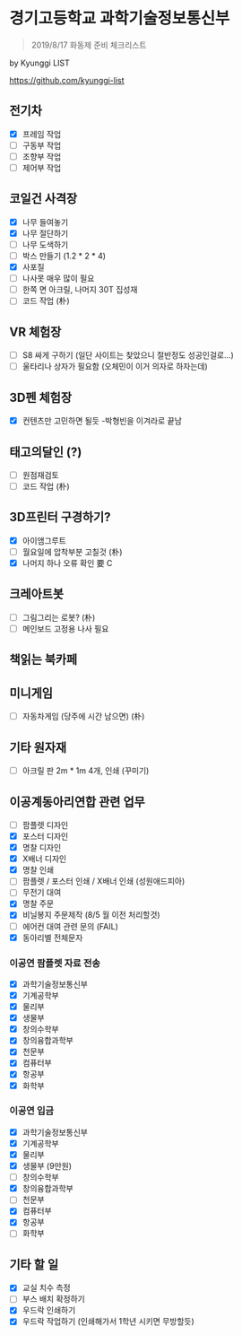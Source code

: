﻿# 경기고등학교 과학기술정보통신부
> 2019/8/17 화동제 준비 체크리스트

by Kyunggi LIST

https://github.com/kyunggi-list

## 전기차
- [x] 프레임 작업
- [ ] 구동부 작업
- [ ] 조향부 작업
- [ ] 제어부 작업

## 코일건 사격장
- [x] 나무 들여놓기
- [x] 나무 절단하기
- [ ] 나무 도색하기
- [ ] 박스 만들기 (1.2 * 2 * 4)
- [x] 사포질 
- [ ] 나사못 매우 많이 필요
- [ ] 한쪽 면 아크릴, 나머지 30T 집성재
- [ ] 코드 작업 (朴)

## VR 체험장
- [ ] S8 싸게 구하기 (일단 사이트는 찾았으니 절반정도 성공인걸로...)
- [ ] 울타리나 상자가 필요함 (오체민이 이거 의자로 하자는데)

## 3D펜 체험장
- [x] 컨텐츠만 고민하면 될듯 -박형빈을 이겨라로 끝남

## 태고의달인 (?)
- [ ] 원점재검토 
- [ ] 코드 작업 (朴)

## 3D프린터 구경하기?
- [x] 아이앰그루트
- [ ] 월요일에 압착부분 고칠것 (朴)
- [x] 나머지 하나 오류 확인 要 C

## 크레아트봇
- [ ] 그림그리는 로봇? (朴)
- [ ] 메인보드 고정용 나사 필요

## 책읽는 북카페

## 미니게임
- [ ] 자동차게임 (당주에 시간 남으면) (朴)

## 기타 원자재
- [ ] 아크릴 판 2m * 1m 4개, 인쇄 (꾸미기)

## 이공계동아리연합 관련 업무

- [ ] 팜플렛 디자인
- [x] 포스터 디자인
- [x] 명찰 디자인
- [x] X배너 디자인
- [x] 명찰 인쇄
- [ ] 팜플렛 / 포스터 인쇄 / X배너 인쇄 (성원애드피아)
- [ ] 무전기 대여
- [x] 명찰 주문
- [x] 비닐봉지 주문제작 (8/5 월 이전 처리할것)
- [ ] 에어컨 대여 관련 문의 (FAIL)
- [x] 동아리별 전체문자

### 이공연 팜플렛 자료 전송

- [x] 과학기술정보통신부
- [x] 기계공학부
- [x] 물리부
- [x] 생물부
- [x] 창의수학부
- [x] 창의융합과학부
- [x] 천문부
- [x] 컴퓨터부
- [x] 항공부
- [x] 화학부

### 이공연 입금

- [x] 과학기술정보통신부
- [x] 기계공학부
- [x] 물리부
- [x] 생물부 (9만원)
- [ ] 창의수학부
- [x] 창의융합과학부
- [ ] 천문부
- [x] 컴퓨터부
- [x] 항공부
- [ ] 화학부

## 기타 할 일
- [x] 교실 치수 측정
- [ ] 부스 배치 확정하기
- [x] 우드락 인쇄하기
- [x] 우드락 작업하기 (인쇄해가서 1학년 시키면 무방할듯)